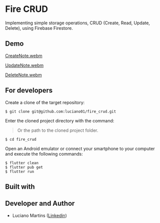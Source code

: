 # Fire CRUD
Implementing simple storage operations, CRUD (Create, Read, Update, Delete), using Firebase Firestore.

## Demo
[CreateNote.webm](https://github.com/luciano01/fire_crud/assets/28585974/1e3854a7-34bb-4591-b6ad-cf80a375008c)

[UpdateNote.webm](https://github.com/luciano01/fire_crud/assets/28585974/7ee47f18-33c8-4bff-9e06-abaa2fb3f8e7)

[DeleteNote.webm](https://github.com/luciano01/fire_crud/assets/28585974/c07b75a5-6f9c-43d6-a29a-c677531751d1)

## For developers
Create a clone of the target repository:
```
$ git clone git@github.com:luciano01/fire_crud.git
```
Enter the cloned project directory with the command:
> Or the path to the cloned project folder.
```
$ cd fire_crud
```
Open an Android emulator or connect your smartphone to your computer and execute the following commands:
```
$ flutter clean
$ flutter pub get
$ flutter run
```

## Built with

## Developer and Author
- Luciano Martins ([Linkedin](https://br.linkedin.com/in/luciano01))

